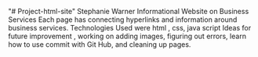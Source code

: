 "# Project-html-site" 
Stephanie Warner
Informational Website on Business Services
Each page has connecting hyperlinks and information around business services.
Technologies Used were html , css, java script
Ideas for future improvement , working on adding images, figuring out errors, learn how to use commit with Git Hub, and cleaning up pages.
